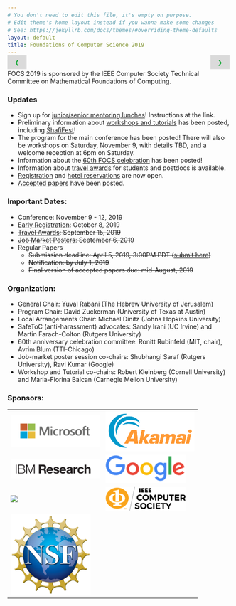 ```yaml
---
# You don't need to edit this file, it's empty on purpose.
# Edit theme's home layout instead if you wanna make some changes
# See: https://jekyllrb.com/docs/themes/#overriding-theme-defaults
layout: default
title: Foundations of Computer Science 2019
---
```

<meta name="viewport" content="width=device-width, initial-scale=1">
<!-- <link rel="stylesheet" href="https://www.w3schools.com/w3css/4/w3.css"> -->
<style>
.w3-button {
  border: none;
  display: inline-block;
  padding: 8px 16px;
  vertical-align: middle;
  overflow: hidden;
  text-decoration: none;
  color: inherit;
  background-color: inherit;
  text-align: center;
  cursor: pointer;
  white-space: nowrap;
}
.w3-disabled,.w3-btn:disabled,.w3-button:disabled {
  cursor: not-allowed;
  opacity: 0.3;
}
.w3-bar .w3-button {
  white-space: normal;
  width: 100%;
}
.w3-btn,.w3-button {
  -webkit-touch-callout: none;
  -webkit-user-select: none;
  -khtml-user-select: none;
  -moz-user-select: none;
  -ms-user-select: none;
  user-select: none;
}
.mySlides {display:none;}
.w3-display-left {
  position: absolute;
  top: 50%;
  left: 0%;
  transform: translate(0%,-50%);
  -ms-transform: translate(-0%,-50%);
}
.w3-display-right {
  position: absolute;
  top: 50%;
  right: 0%;
  transform: translate(0%,-50%);
  -ms-transform: translate(0%,-50%);
}
.w3-black,.w3-hover-black:hover {
  color:  #03a127;
  background-color:  #D7D7D7;
opacity: 0.9;
}
</style>


<div class="w3-content w3-section" style="max-width:500px;position:relative">

  <img class="mySlides" src="assets/slide1.jpg" style="width:100%">

  <!-- <img class="mySlides" src="assets/slide2.jpg" style="width:100%"> -->
  <!-- <img class="mySlides" src="assets/slide3.jpg" style="width:100%"> -->
  <!-- <img class="mySlides" src="assets/slide5.jpg" style="width:87%"> -->

  <!-- <img class="mySlides" src="assets/slide6.jpg" style="width:115%"> -->

<button class="w3-button w3-black w3-display-left" onclick="plusDivs(-1)">&#10094;</button>
<button class="w3-button w3-black w3-display-right" onclick="plusDivs(1)">&#10095;</button>
</div>

<script>
var slideIndex = 1;
showDivs(slideIndex);

function plusDivs(n) {
  showDivs(slideIndex += n);
}

carousel();

function carousel() {
    var i;
    var x = document.getElementsByClassName("mySlides");
    for (i = 0; i < x.length; i++) {
      x[i].style.display = "none";
    }
    slideIndex++;
    if (slideIndex > x.length) {slideIndex = 1}
    x[slideIndex-1].style.display = "block";
    setTimeout(carousel, 4000); // Change image every 4 seconds
}


function showDivs(n) {
  var i;
  var x = document.getElementsByClassName("mySlides");
  if (n > x.length) {slideIndex = 1}
  if (n < 1) {slideIndex = x.length}
  for (i = 0; i < x.length; i++) {
     x[i].style.display = "none";
  }
  x[slideIndex-1].style.display = "block";
}
</script>

<br>
FOCS 2019 is sponsored by the IEEE Computer Society Technical Committee on Mathematical Foundations of Computing.

### Updates
- Sign up for <a href="http://bit.ly/FOCS19LUNCH">junior/senior mentoring lunches</a>!  Instructions at the link.  
- Preliminary information about <a href="{{ site.url }}/workshops/">workshops and tutorials</a> has been posted, including <a href="https://sites.google.com/view/focs2019tributetoshafigoldwass/home">ShafiFest</a>!
- The program for the main conference has been posted!  There will also be workshops on Saturday, November 9, with details TBD, and a welcome reception at 6pm on Saturday.
- Information about the <a href="{{ site.url }}/celebration/">60th FOCS celebration</a> has been posted!
- Information about <a href="{{ site.url }}/travel_grants/">travel awards</a> for students and postdocs is available.
- <a href="{{ site.url }}/registration/">Registration</a> and <a href="{{ site.url }}/hotel/">hotel reservations</a> are now open.
- <a href="{{ site.url }}/accepted/">Accepted papers</a> have been posted.

### Important Dates:
- Conference: November 9 - 12, 2019
- ~~<a href= "{{ site.url }}/registration/">Early Registration</a>: October 8, 2019~~
- ~~<a href="{{ site.url }}/travel_grants/">Travel Awards</a>: September 15, 2019~~
- ~~<a href="{{ site.url}}/posters/">Job Market Posters</a>: September 6, 2019~~
- Regular Papers
  - ~~Submission deadline: April 5, 2019, 3:00PM PDT (<a href="https://focs19.cs.utexas.edu/">submit here</a>)~~
  - ~~Notification: by July 1, 2019~~
  - ~~Final version of accepted papers due: mid-August, 2019~~
<!-- - <a href="{{ site.url }}/tota/">Test of Time Award</a> Nomination deadline: April 23, 2019 -->



### Organization:


- General Chair: Yuval Rabani (The Hebrew University of Jerusalem)
- Program Chair: David Zuckerman (University of Texas at Austin)
- Local Arrangements Chair: Michael Dinitz (Johns Hopkins University)
- SafeToC (anti-harassment) advocates: Sandy Irani (UC Irvine) and Martin Farach-Colton (Rutgers University)
- 60th anniversary celebration committee: Ronitt Rubinfeld (MIT, chair), Avrim Blum (TTI-Chicago)
- Job-market poster session co-chairs: Shubhangi Saraf (Rutgers University), Ravi Kumar (Google)
- Workshop and Tutorial co-chairs: Robert Kleinberg (Cornell University) and Maria-Florina Balcan (Carnegie Mellon University)


### Sponsors:

<table class="tg">
<tr>
<td class="tg-031e"> <a href="https://www.microsoft.com/" target="_blank"><img src="assets/MSFT_logo.png" width="200" /></a>   </td>
<td class="tg-031e"> <a href="https://www.akamai.com/" target="_blank"><img src="assets/Akamai-Logo-RGB.png" width="200" /></a>   </td>
</tr>
<tr>
<td class="tg-031e"> <a href="https://www.research.ibm.com/" target="_blank"><img src="assets/IBM_Research_Logo.png" width="200" /></a>   </td>
<td class="tg-031e"> <a href="https://www.google.com/" target="_blank"><img src="assets/GoogleLogo_Color.png" width="180" /></a>   </td>
</tr>
<tr>
<td class="tg-031e"> <a href="https://www.ieee.org/" target="_blank"><img src="assets/ieee_left.png" width="180" /></a>   </td>
<td class="tg-031e"> <a href="https://www.computer.org/" target="_blank"><img src="assets/ieee_right.png" width="180"  /></a>  </td>
</tr>
<tr>
<td class="tg-031e"> <a href="https://www.nsf.gov/" target="_blank"><img src="assets/NSF_Logo.png" width="180" /></a>   </td>
</tr>
</table>



[cnrs]: assets/cnrs.png
[irif]: assets/irif.svg
[math]: assets/mathinnov.jpg
[ieee1]: assets/ieee1.png
[ibm]: assets/IBM_logo.pdf
[BARC]: assets/BARC_logo.png
[dakini]: assets/dakini_logo.png
[microsoft]: assets/microsoft.jpg
[google]: assets/google.png
